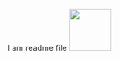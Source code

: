 
I am  readme file
<img src = "https://github.com/Faaz-S/test/assets/126310276/700d4374-1976-4460-82de-5a6a2763845b" width = "75" >
